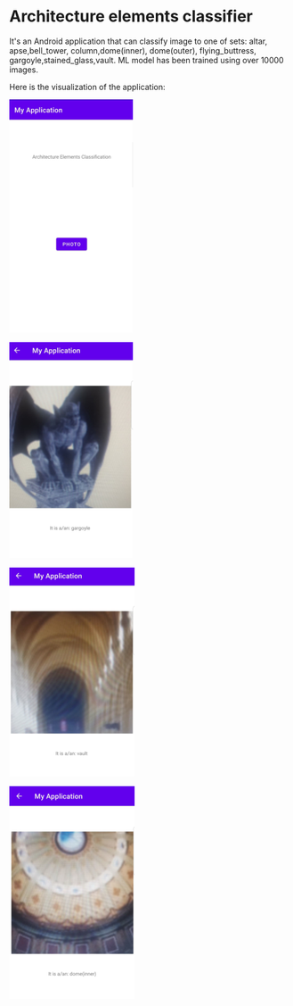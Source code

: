 # Architecture elements classifier
It's an Android application that can classify image to one of sets: altar, apse,bell_tower, column,dome(inner), dome(outer), flying_buttress, gargoyle,stained_glass,vault. ML model has been trained using over 10000 images.

Here is the visualization of the application:

![not found](https://github.com/KonradMazuga/Architecture-elements-classifier/blob/main/screenshot_1.png)

![not found](https://github.com/KonradMazuga/Architecture-elements-classifier/blob/main/screenshot_2.png)

![not found](https://github.com/KonradMazuga/Architecture-elements-classifier/blob/main/screenshot_3.png)

![not found](https://github.com/KonradMazuga/Architecture-elements-classifier/blob/main/screenshot_4.png)
